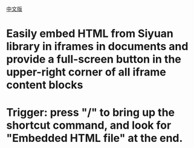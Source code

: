 
[中文版](./README_zh_CN.md)
# Easily embed HTML from Siyuan library in iframes in documents and provide a full-screen button in the upper-right corner of all iframe content blocks
# Trigger: press "/" to bring up the shortcut command, and look for "Embedded HTML file" at the end.